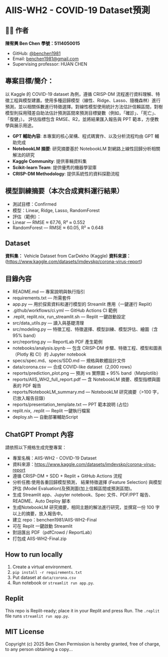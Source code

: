 # AIIS-WH2 - COVID-19 Dataset預測

## 👨‍💻 作者
**陳宥興 Ben Chen**
**學號：5114050015**
- GitHub: [@benchen1981](https://github.com/benchen1981/AIIS-WH2-Final)
- Email: benchen1981@gmail.com
- Supervising professor: HUAN CHEN

## 專案目標/簡介：
  以 Kaggle 的 COVID-19 dataset 為例，遵循 CRISP-DM 流程進行資料理解、特徵工程與模型建置。使用多種迴歸模型（線性、Ridge、Lasso、隨機森林）進行預測，並以相關係數進行特徵選擇。對線性模型使用統計方法估計信賴區間，對樹模型則採用殘差自助法估計預測區間來預測目標變數（例如，「確診」、「死亡」、「復健」）。  評估指標包含 RMSE、R2，並將結果匯入報告與 PPT 範本，方便教學與展示用途。

- **GPT 輔助內容**: 本專案的核心架構、程式碼實作、以及分析流程均由 GPT 輔助完成
- **NotebookLM 摘要**: 研究摘要基於 NotebookLM 對網路上線性回歸分析相關解法的研究
- **Kaggle Community**: 提供車輛資料集
- **Scikit-learn Team**: 提供優秀的機器學習庫
- **CRISP-DM Methodology**: 提供系統性的資料探勘流程

## 模型訓練摘要（本次合成資料運行結果）
  - 測試目標：Confirmed
  - 模型：Linear, Ridge, Lasso, RandomForest
  - 評估（範例）：
  - Linear — RMSE ≈ 67.76, R² ≈ 0.552
  - RandomForest — RMSE ≈ 60.05, R² ≈ 0.648

## Dataset
**資料集：** Vehicle Dataset from CarDekho (Kaggle)
**資料來源：** (https://www.kaggle.com/datasets/imdevskp/corona-virus-report)

## 目錄內容
- README.md — 專案說明與執行指引
- requirements.txt — 所需套件
- app.py — 用於探索資料和運行模型的 Streamlit 應用（一鍵運行 Replit）
- .github/workflows/ci.yml — GitHub Actions CI 範例
- .replit, replit.nix, run_streamlit.sh — Replit 一鍵啟動設定
- src/data_utils.py — 讀入與基礎清理
- src/modeling.py — 特徵工程、特徵選擇、模型訓練、模型評估、繪圖（含 95% band）
- src/reporting.py — ReportLab PDF 產生範例
- notebooks/analysis.ipynb — 包含 CRISP-DM 步驟、特徵工程、模型和圖表（Plotly 和 CI）的 Jupyter notebook
- specs/spec.md、specs/SDD.md — 規格與軟體設計文件
- data/corona.csv — 合成 COVID-like dataset（2,000 rows）
- reports/prediction_plot.png — 預測 vs 實際圖 + 95% band（Matplotlib）
- reports/AIIS_WH2_full_report.pdf — 含 NotebookLM 摘要、模型指標與圖表的 PDF 報告
- reports/NotebookLM_summary.md — NotebookLM 研究摘要（>100 字，已放入報告目錄）
- reports/presentation_template.txt — PPT 範本說明 (占位)
- replit.nix, .replit — Replit 一鍵執行檔案
- deploy.sh — 自動部署輔助Script

## ChatGPT Prompt 內容
請依照以下規格生成完整專案：
- 專案名稱：AIIS-WH2 - COVID-19 Dataset
- 資料來源：https://www.kaggle.com/datasets/imdevskp/corona-virus-report
- 遵循 CRISP-DM + SDD + Replit + GitHub Actions 流程
- 分析任務:使用各重回歸模型預測， 結果特徵選擇 (Feature Selection) 與模型評估 (Model Evaluation)及預測圖(加上信賴區間或預測區間)。
- 生成 Streamlit app、Jupyter notebook、Spec 文件、PDF/PPT 報告、README、Auto Deploy 腳本
- 生成NotebookLM 研究摘要，相同主題的解法進行研究，並撰寫一份 100 字以上的摘要，放入報告中。
- 建立 repo：benchen1981/AIIS-WH2-Final
- 可在 Replit 一鍵啟動 Streamlit
- 對話匯出 PDF（pdfCrowd / ReportLab）
- 打包成 AIIS-WH2-Final.zip

## How to run locally
1. Create a virtual environment.
2. `pip install -r requirements.txt`
3. Put dataset at `data/corona.csv`
4. Run notebook or `streamlit run app.py`.

## Replit
This repo is Replit-ready; place it in your Replit and press Run. The `.replit` file runs `streamlit run app.py`.

## MIT License
Copyright (c) 2025 Ben Chen
Permission is hereby granted, free of charge, to any person obtaining a copy...
